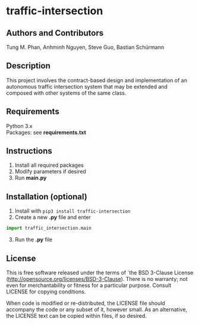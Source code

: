 # traffic-intersection
## Authors and Contributors
Tung M. Phan, Anhminh Nguyen, Steve Guo, Bastian Schürmann<br />
## Description
This project involves the contract-based design and implementation of an autonomous traffic intersection system that may be extended and composed with other systems of the same class.
## Requirements
Python 3.x <br />
Packages: see **requirements.txt** <br />
## Instructions
1. Install all required packages
2. Modify parameters if desired
3. Run **main.py**
## Installation (optional)
1. Install with `pip3 install traffic-intersection`
2. Create a new **.py** file and enter
```python
import traffic_intersection.main
```
3. Run the **.py** file
## License

This is free software released under the terms of `the BSD 3-Clause License
(http://opensource.org/licenses/BSD-3-Clause).  There is no warranty; not even
for merchantability or fitness for a particular purpose.  Consult LICENSE for
copying conditions. <br />

When code is modified or re-distributed, the LICENSE file should accompany the code or any subset of
it, however small.
As an alternative, the LICENSE text can be copied within files, if so desired. <br />
